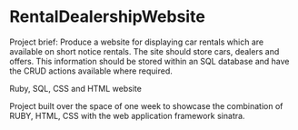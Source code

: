 # RentalDealershipWebsite
Project brief: 
  Produce a website for displaying car rentals which are available on short notice rentals. The site should store cars,         dealers and offers. This information should be stored within an SQL database and have the CRUD actions available where         required.



Ruby, SQL, CSS and HTML website 

Project built over the space of one week to showcase the combination of RUBY, HTML, CSS
with the web application framework sinatra.
